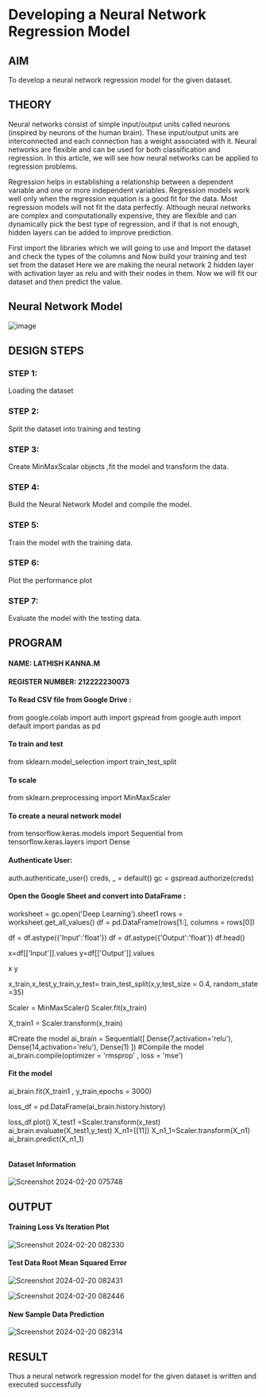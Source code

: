 # Developing a Neural Network Regression Model

## AIM

To develop a neural network regression model for the given dataset.

## THEORY

Neural networks consist of simple input/output units called neurons (inspired by neurons of the human brain). These input/output units are interconnected and each connection has a weight associated with it. Neural networks are flexible and can be used for both classification and regression. In this article, we will see how neural networks can be applied to regression problems.

Regression helps in establishing a relationship between a dependent variable and one or more independent variables. Regression models work well only when the regression equation is a good fit for the data. Most regression models will not fit the data perfectly. Although neural networks are complex and computationally expensive, they are flexible and can dynamically pick the best type of regression, and if that is not enough, hidden layers can be added to improve prediction.

First import the libraries which we will going to use and Import the dataset and check the types of the columns and Now build your training and test set from the dataset Here we are making the neural network 2 hidden layer with activation layer as relu and with their nodes in them. Now we will fit our dataset and then predict the value.

## Neural Network Model

![image](https://github.com/Dhanudhanaraj/basic-nn-model/assets/119218812/d3f2c4e7-350e-41fd-b57c-5daae9200396)

## DESIGN STEPS

### STEP 1:

Loading the dataset

### STEP 2:

Split the dataset into training and testing

### STEP 3:

Create MinMaxScalar objects ,fit the model and transform the data.

### STEP 4:

Build the Neural Network Model and compile the model.

### STEP 5:

Train the model with the training data.

### STEP 6:

Plot the performance plot

### STEP 7:

Evaluate the model with the testing data.

## PROGRAM

#### NAME: LATHISH KANNA.M
#### REGISTER NUMBER: 212222230073

#### To Read CSV file from Google Drive :
from google.colab import auth
import gspread
from google.auth import default
import pandas as pd

#### To train and test
from sklearn.model_selection import train_test_split

#### To scale
from sklearn.preprocessing import MinMaxScaler

#### To create a neural network model
from tensorflow.keras.models import Sequential
from tensorflow.keras.layers import Dense

#### Authenticate User:
auth.authenticate_user()
creds, _ = default()
gc = gspread.authorize(creds)

#### Open the Google Sheet and convert into DataFrame :
worksheet = gc.open('Deep Learning').sheet1
rows = worksheet.get_all_values()
df = pd.DataFrame(rows[1:], columns = rows[0])

df = df.astype({'Input':'float'})
df = df.astype({'Output':'float'})
df.head()

x=df[['Input']].values
y=df[['Output']].values

x
y

x_train,x_test,y_train,y_test= train_test_split(x,y,test_size = 0.4, random_state =35)

Scaler = MinMaxScaler()
Scaler.fit(x_train)

X_train1 = Scaler.transform(x_train)

#Create the model
ai_brain = Sequential([
    Dense(7,activation='relu'),
    Dense(14,activation='relu'),
    Dense(1)
])
#Compile the model
ai_brain.compile(optimizer = 'rmsprop' , loss = 'mse')

#### Fit the model
ai_brain.fit(X_train1 , y_train,epochs = 3000)

loss_df = pd.DataFrame(ai_brain.history.history)

loss_df.plot()
X_test1 =Scaler.transform(x_test)
ai_brain.evaluate(X_test1,y_test)
X_n1=[[11]]
X_n1_1=Scaler.transform(X_n1)
ai_brain.predict(X_n1_1)
```
```
#### Dataset Information
![Screenshot 2024-02-20 075748](https://github.com/Dhanudhanaraj/basic-nn-model/assets/119218812/a1e7940a-5fdc-4605-adfd-5a2373647ee8)

## OUTPUT

#### Training Loss Vs Iteration Plot
![Screenshot 2024-02-20 082330](https://github.com/Dhanudhanaraj/basic-nn-model/assets/119218812/b3069572-142a-4121-b5d2-48d63a534a81)

#### Test Data Root Mean Squared Error
![Screenshot 2024-02-20 082431](https://github.com/Dhanudhanaraj/basic-nn-model/assets/119218812/f3eb9b29-06c3-4d8a-91b3-f6c1f77b0baa)

![Screenshot 2024-02-20 082446](https://github.com/Dhanudhanaraj/basic-nn-model/assets/119218812/6ed384bd-65e4-4f12-8946-eae45a0e62d4)

#### New Sample Data Prediction
![Screenshot 2024-02-20 082314](https://github.com/Dhanudhanaraj/basic-nn-model/assets/119218812/6b089717-9864-4481-a9b0-b8cd620d834c)

## RESULT
Thus a neural network regression model for the given dataset is written and executed successfully
